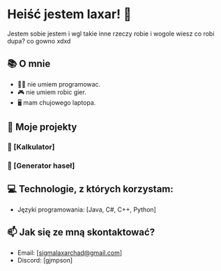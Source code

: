 # Heiść jestem laxar! 👋

Jestem sobie jestem i wgl takie inne rzeczy robie i wogole wiesz co robi dupa? co gowno xdxd                                                            

## 📚 O mnie

- 👨‍💻 nie umiem programowac.
- 🎮 nie umiem robic gier.
- 🖥️ mam chujowego laptopa.

## 🚀 Moje projekty

### 🔹 [Kalkulator]
### 🔹 [Generator haseł]

## 💻 Technologie, z których korzystam:

- Języki programowania: [Java, C#, C++, Python]

## 📫 Jak się ze mną skontaktować?

- Email: [sigmalaxarchad@gmail.com]
- Discord: [gjmpson]


